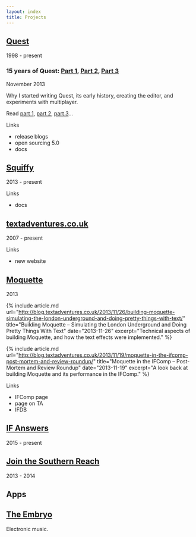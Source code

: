 ```yaml
---
layout: index
title: Projects
---
```


## [Quest](http://textadventures.co.uk/quest)

<div class="date">
	1998 - present
</div>

### 15 years of Quest: [Part 1](http://blog.textadventures.co.uk/2013/11/07/quest-is-15/), [Part 2](http://blog.textadventures.co.uk/2013/11/26/15-years-of-quest-part-2-1999-2000/), [Part 3](http://blog.textadventures.co.uk/2013/11/27/15-years-of-quest-part-3-2000-2004-experimenting-with-multi-player/)

<div class="date">
	November 2013
</div>

Why I started writing Quest, its early history, creating the editor, and experiments with multiplayer.

Read [part 1](http://blog.textadventures.co.uk/2013/11/07/quest-is-15/), [part 2](http://blog.textadventures.co.uk/2013/11/26/15-years-of-quest-part-2-1999-2000/), [part 3](http://blog.textadventures.co.uk/2013/11/27/15-years-of-quest-part-3-2000-2004-experimenting-with-multi-player/)...

Links

- release blogs
- open sourcing 5.0
- docs

## [Squiffy](http://textadventures.co.uk/squiffy)

<div class="date">
	2013 - present
</div>

Links

- docs

## [textadventures.co.uk](http://textadventures.co.uk)

<div class="date">
	2007 - present
</div>

Links

- new website

## [Moquette](http://textadventures.co.uk/games/view/zbzfpcnknu_vdjog-cbihw/moquette)

<div class="date">
	2013
</div>

{% include article.md url="http://blog.textadventures.co.uk/2013/11/26/building-moquette-simulating-the-london-underground-and-doing-pretty-things-with-text/" title="Building Moquette – Simulating the London Underground and Doing Pretty Things With Text" date="2013-11-26" excerpt="Technical aspects of building Moquette, and how the text effects were implemented." %}

{% include article.md url="http://blog.textadventures.co.uk/2013/11/19/moquette-in-the-ifcomp-post-mortem-and-review-roundup/" title="Moquette in the IFComp – Post-Mortem and Review Roundup" date="2013-11-19" excerpt="A look back at building Moquette and its performance in the IFComp." %}

Links

- IFComp page
- page on TA
- IFDB

## [IF Answers](http://ifanswers.com)

<div class="date">
	2015 - present
</div>

## [Join the Southern Reach](http://join.thesouthernreach.com/)

<div class="date">
	2013 - 2014
</div>

## Apps

## [The Embryo](https://soundcloud.com/theembryo)

Electronic music.